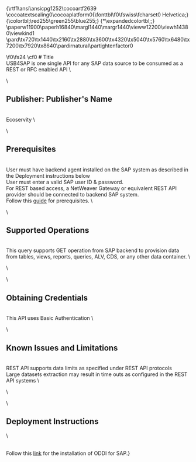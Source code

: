 {\rtf1\ansi\ansicpg1252\cocoartf2639
\cocoatextscaling0\cocoaplatform0{\fonttbl\f0\fswiss\fcharset0 Helvetica;}
{\colortbl;\red255\green255\blue255;}
{\*\expandedcolortbl;;}
\paperw11900\paperh16840\margl1440\margr1440\vieww12200\viewh14380\viewkind1
\pard\tx720\tx1440\tx2160\tx2880\tx3600\tx4320\tx5040\tx5760\tx6480\tx7200\tx7920\tx8640\pardirnatural\partightenfactor0

\f0\fs24 \cf0 # Title\
USB4SAP is one single API for any SAP data source to be consumed as a REST or RFC enabled API\
\
## Publisher: Publisher's Name\
Ecoservity\
\
## Prerequisites\
User must have backend agent installed on the SAP system as described in the Deployment instructions below\
User must enter a valid SAP user ID & password.\
For REST based access, a NetWeaver Gateway or equivalent REST API provider should be connected to backend SAP system.\
Follow this [guide](https://github.com/ecsadm/usb4sap/blob/main/KB%20024%20-%20ODDI%20License%20Installation_v2.1.pdf) for prerequisites.\
\
## Supported Operations\
This query supports GET operation from SAP backend to provision data from tables, views, reports, queries, ALV, CDS, or any other data container.\
\
\
## Obtaining Credentials\
This API uses Basic Authentication\
\
## Known Issues and Limitations\
REST API supports data limits as specified under REST API protocols\
Large datasets extraction may result in time outs as configured in the REST API systems\
\
\
## Deployment Instructions\
\
Follow this [link](https://github.com/ecsadm/usb4sap/blob/main/KB%20024%20-%20ODDI%20License%20Installation_v2.1.pdf) for the installation of ODDI for SAP.}